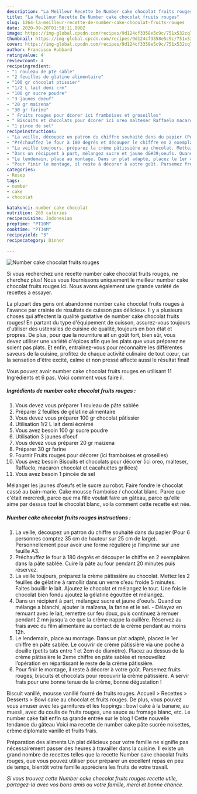 ```yaml
---
description: "La Meilleur Recette De Number cake chocolat fruits rouges"
title: "La Meilleur Recette De Number cake chocolat fruits rouges"
slug: 1264-la-meilleur-recette-de-number-cake-chocolat-fruits-rouges
date: 2020-09-20T01:58:11.898Z
image: https://img-global.cpcdn.com/recipes/9d124cf3358e5c9c/751x532cq70/number-cake-chocolat-fruits-rouges-photo-principale-de-la-recette.jpg
thumbnail: https://img-global.cpcdn.com/recipes/9d124cf3358e5c9c/751x532cq70/number-cake-chocolat-fruits-rouges-photo-principale-de-la-recette.jpg
cover: https://img-global.cpcdn.com/recipes/9d124cf3358e5c9c/751x532cq70/number-cake-chocolat-fruits-rouges-photo-principale-de-la-recette.jpg
author: Francisco Hubbard
ratingvalue: 4
reviewcount: 4
recipeingredient:
- "1 rouleau de pte sable"
- "2 feuilles de glatine alimentaire"
- "100 gr chocolat ptissier"
- "1/2 L lait demi crm"
- "100 gr sucre poudre"
- "3 jaunes doeuf"
- "20 gr maizena"
- "30 gr farine"
- " Fruits rouges pour dcorer ici framboises et groseilles"
- " Biscuits et chocolats pour dcorer ici oreo malteser Raffaelo macaron chocolat et cacahutes grilles"
- "1 pince de sel"
recipeinstructions:
- "La veille, découpez un patron du chiffre souhaité dans du papier (Pour 6 personnes comptez 35 cm de hauteur sur 25 cm de large). Personnellement pour avoir une forme régulière je l’imprime sur une feuille A3."
- "Préchauffez le four à 180 degrés et découper le chiffre en 2 exemplaires dans la pâte sablée. Cuire la pâte au four pendant 20 minutes puis réservez."
- "La veille toujours, préparez la crème pâtissière au chocolat. Mettez les 2 feuilles de gélatine à ramollir dans un verre d’eau froide 5 minutes. Faites bouillir le lait. Ajoutez le chocolat et mélangez le tout. Une fois le chocolat bien fondu ajoutez la gélatine égouttée et mélangez."
- "Dans un récipient à part, mélangez sucre et jaune d&#39;oeufs. Quand ce mélange a blanchi, ajouter la maïzena, la farine et le sel. Délayez en remuant avec le lait, remettre sur feu doux, puis continuez à remuer pendant 2 mn jusqu&#39;a ce que la crème nappe la cuillère. Réservez au frais avec du film alimentaire au contact de la crème pendant au moins 12h."
- "Le lendemain, place au montage. Dans un plat adapté, placez le 1er chiffre en pâte sablée. Le couvrir de crème pâtissière via une poche à douille (petits tats entre 1 et 2cm de diamètre). Placez au dessus de la crème pâtissière le 2eme chiffre en pâte sablée et renouvellez l’opération en répartissant le reste de la crème pâtissière."
- "Pour finir le montage, il reste à décorer à votre goût. Parsemez fruits rouges, biscuits et chocolats pour recouvrir la crème pâtissière. A servir frais pour une bonne tenue de la crème, bonne dégustation !"
categories:
- Resep
tags:
- number
- cake
- chocolat

katakunci: number cake chocolat 
nutrition: 265 calories
recipecuisine: Indonesian
preptime: "PT10M"
cooktime: "PT34M"
recipeyield: "3"
recipecategory: Dinner

---
```



![Number cake chocolat fruits rouges](https://img-global.cpcdn.com/recipes/9d124cf3358e5c9c/751x532cq70/number-cake-chocolat-fruits-rouges-photo-principale-de-la-recette.jpg)

Si vous recherchez une recette number cake chocolat fruits rouges, ne cherchez plus! Nous vous fournissons uniquement le meilleur number cake chocolat fruits rouges ici. Nous avons également une grande variété de recettes à essayer.

La plupart des gens ont abandonné number cake chocolat fruits rouges à l'avance par crainte de résultats de cuisson pas délicieux. Il y a plusieurs choses qui affectent la qualité gustative de number cake chocolat fruits rouges! En partant du type d'équipement de cuisson, assurez-vous toujours d'utiliser des ustensiles de cuisine de qualité, toujours en bon état et propres. De plus, pour que la nourriture ait un goût fort, bien sûr, vous devez utiliser une variété d'épices afin que les plats que vous préparez ne soient pas plats. Et enfin, entraînez-vous pour reconnaître les différentes saveurs de la cuisine, profitez de chaque activité culinaire de tout cœur, car la sensation d'être excité, calme et non pressé affecte aussi le résultat final!

<!--inarticleads1-->

Vous pouvez avoir number cake chocolat fruits rouges en utilisant 11 Ingrédients et 6 pas. Voici comment vous faire il.

##### Ingrédients de number cake chocolat fruits rouges :

1. Vous devez vous préparer 1 rouleau de pâte sablée
1. Préparer 2 feuilles de gélatine alimentaire
1. Vous devez vous préparer 100 gr chocolat pâtissier
1. Utilisation 1/2 L lait demi écrémé
1. Vous avez besoin 100 gr sucre poudre
1. Utilisation 3 jaunes d’oeuf
1. Vous devez vous préparer 20 gr maizena
1. Préparer 30 gr farine
1. Fournir  Fruits rouges pour décorer (ici framboises et groseilles)
1. Vous avez besoin  Biscuits et chocolats pour décorer (ici oreo, malteser, Raffaelo, macaron chocolat et cacahuètes grillées)
1. Vous avez besoin 1 pincée de sel


Mélanger les jaunes d&#39;oeufs et le sucre au robot. Faire fondre le chocolat cassé au bain-marie. Cake mousse framboise / chocolat blanc. Parce que c&#39;était mercredi, parce que ma fille voulait faire un gâteau, parce qu&#39;elle aime par dessus tout le chocolat blanc, voila comment cette recette est née. 

<!--inarticleads2-->

##### Number cake chocolat fruits rouges instructions :

1. La veille, découpez un patron du chiffre souhaité dans du papier (Pour 6 personnes comptez 35 cm de hauteur sur 25 cm de large). Personnellement pour avoir une forme régulière je l’imprime sur une feuille A3.
1. Préchauffez le four à 180 degrés et découper le chiffre en 2 exemplaires dans la pâte sablée. Cuire la pâte au four pendant 20 minutes puis réservez.
1. La veille toujours, préparez la crème pâtissière au chocolat. Mettez les 2 feuilles de gélatine à ramollir dans un verre d’eau froide 5 minutes. Faites bouillir le lait. Ajoutez le chocolat et mélangez le tout. Une fois le chocolat bien fondu ajoutez la gélatine égouttée et mélangez.
1. Dans un récipient à part, mélangez sucre et jaune d&#39;oeufs. Quand ce mélange a blanchi, ajouter la maïzena, la farine et le sel. - Délayez en remuant avec le lait, remettre sur feu doux, puis continuez à remuer pendant 2 mn jusqu&#39;a ce que la crème nappe la cuillère. Réservez au frais avec du film alimentaire au contact de la crème pendant au moins 12h.
1. Le lendemain, place au montage. Dans un plat adapté, placez le 1er chiffre en pâte sablée. Le couvrir de crème pâtissière via une poche à douille (petits tats entre 1 et 2cm de diamètre). Placez au dessus de la crème pâtissière le 2eme chiffre en pâte sablée et renouvellez l’opération en répartissant le reste de la crème pâtissière.
1. Pour finir le montage, il reste à décorer à votre goût. Parsemez fruits rouges, biscuits et chocolats pour recouvrir la crème pâtissière. A servir frais pour une bonne tenue de la crème, bonne dégustation !


Biscuit vanillé, mousse vanillé fourré de fruits rouges. Accueil &gt; Recettes &gt; Desserts &gt; Bowl cake au chocolat et fruits rouges. De plus, vous pouvez vous amuser avec les garnitures et les toppings : bowl cake à la banane, au muesli, avec du coulis de fruits rouges, une sauce au fromage blanc, etc. Le number cake fait enfin sa grande entrée sur le blog ! Cette nouvelle tendance du gâteau Voici ma recette de number cake pâte sucrée noisettes, crème diplomate vanille et fruits frais. 

<!--inarticleads1-->

<p>
Préparation des aliments Un plat délicieux pour votre famille ne signifie pas nécessairement passer des heures à travailler dans la cuisine. Il existe un grand nombre de recettes telles que la recette Number cake chocolat fruits rouges, que vous pouvez utiliser pour préparer un excellent repas en peu de temps, bientôt votre famille appréciera les fruits de votre travail.
</p>

<p>
<i>Si vous trouvez cette Number cake chocolat fruits rouges recette utile, partagez-la avec vos bons amis ou votre famille, merci et bonne chance.</i>
</p>
